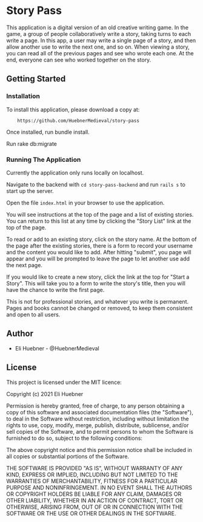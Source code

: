 # Story Pass
This application is a digital version of an old creative writing game. In the game, a group of people collaboratively write a story, taking turns to each write a page. In this app, a user may write a single page of a story, and then allow another use to write the next one, and so on. When viewing a story, you can read all of the previous pages and see who wrote each one. At the end, everyone can see who worked together on the story.

## Getting Started 

### Installation
To install this application, please download a copy at:

        https://github.com/HuebnerMedieval/story-pass

Once installed, run bundle install.

Run rake db:migrate

### Running The Application
Currently the application only runs locally on localhost.

Navigate to the backend with `cd story-pass-backend` and run `rails s` to start up the server.

Open the file `index.html` in your browser to use the application.

You will see instructions at the top of the page and a list of existing stories. You can return to this list at any time by clicking the "Story List" link at the top of the page.

To read or add to an existing story, click on the story name. At the bottom of the page after the existing stories, there is a form to record your username and the content you would like to add. After hitting "submit", you page will appear and you will be prompted to leave the page to let another use add the next page.

If you would like to create a new story, click the link at the top for "Start a Story". This will take you to a form to write the story's title, then you will have the chance to write the first page.

This is not for professional stories, and whatever you write is permanent. Pages and books cannot be changed or removed, to keep them consistent and open to all users.

## Author
* Eli Huebner - @HuebnerMedieval

## License
This project is licensed under the MIT licence:

Copyright (c) 2021 Eli Huebner

Permission is hereby granted, free of charge, to any person obtaining a copy of this software and associated documentation files (the "Software"), to deal in the Software without restriction, including without limitation the rights to use, copy, modify, merge, publish, distribute, sublicense, and/or sell copies of the Software, and to permit persons to whom the Software is furnished to do so, subject to the following conditions:

The above copyright notice and this permission notice shall be included in all copies or substantial portions of the Software.

THE SOFTWARE IS PROVIDED "AS IS", WITHOUT WARRANTY OF ANY KIND, EXPRESS OR IMPLIED, INCLUDING BUT NOT LIMITED TO THE WARRANTIES OF MERCHANTABILITY, FITNESS FOR A PARTICULAR PURPOSE AND NONINFRINGEMENT. IN NO EVENT SHALL THE AUTHORS OR COPYRIGHT HOLDERS BE LIABLE FOR ANY CLAIM, DAMAGES OR OTHER LIABILITY, WHETHER IN AN ACTION OF CONTRACT, TORT OR OTHERWISE, ARISING FROM, OUT OF OR IN CONNECTION WITH THE SOFTWARE OR THE USE OR OTHER DEALINGS IN THE SOFTWARE.